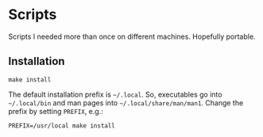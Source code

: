Scripts
=======

Scripts I needed more than once on different machines.
Hopefully portable.

Installation
------------

    make install

The default installation prefix is `~/.local`. So, executables go into
`~/.local/bin` and man pages into `~/.local/share/man/man1`. Change the
prefix by setting `PREFIX`, e.g.:

    PREFIX=/usr/local make install
